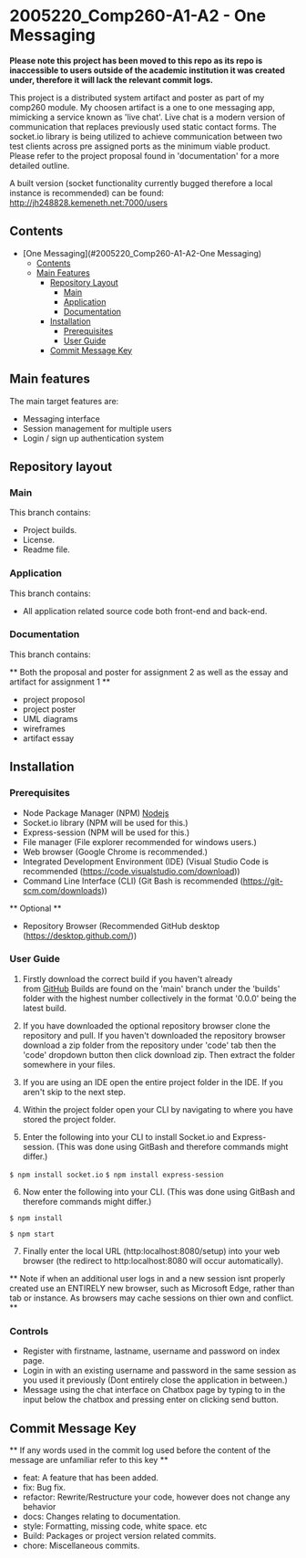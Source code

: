 # 2005220_Comp260-A1-A2 - One Messaging

**Please note this project has been moved to this repo as its repo is inaccessible to users outside of the academic institution it was created under, therefore it will lack the relevant commit logs.**

This project is a distributed system artifact and poster as part of my comp260 module.
My choosen artifact is a one to one messaging app, mimicking a service known as 'live chat'.
Live chat is a modern version of communication that replaces previously used static contact forms.
The socket.io library is being utilized to achieve communication between two test clients across pre assigned ports as the minimum viable product.
Please refer to the project proposal found in 'documentation' for a more detailed outline.

A built version (socket functionality currently bugged therefore a local instance is recommended) can be found:
http://jh248828.kemeneth.net:7000/users

## Contents

- [One Messaging](#2005220_Comp260-A1-A2-One Messaging)
  - [Contents](#contents)
  - [Main Features](#main-features)
      - [Repository Layout](https://github.falmouth.ac.uk/JH248828/2005220_Comp260-A1-A2#repository-layout)
          - [Main](https://github.falmouth.ac.uk/JH248828/2005220_Comp260-A1-A2#main)
          - [Application](https://github.falmouth.ac.uk/JH248828/2005220_Comp260-A1-A2#application)
          - [Documentation](https://github.falmouth.ac.uk/JH248828/2005220_Comp260-A1-A2#documentation)
      - [Installation](https://github.falmouth.ac.uk/JH248828/2005220_Comp260-A1-A2#installation)
          - [Prerequisites](https://github.falmouth.ac.uk/JH248828/2005220_Comp260-A1-A2#prerequisites)
          - [User Guide](https://github.falmouth.ac.uk/JH248828/2005220_Comp260-A1-A2#user-guide)
      - [Commit Message Key](https://github.falmouth.ac.uk/JH248828/2005220_Comp260-A1-A2#commit-message-key)

## Main features

The main target features are: 
- Messaging interface
- Session management for multiple users
- Login / sign up authentication system

## Repository layout

### Main

This branch contains:

- Project builds.
- License.
- Readme file.

### Application

This branch contains:

- All application related source code both front-end and back-end.

### Documentation

This branch contains:

** Both the proposal and poster for assignment 2 as well as the essay and artifact for assignment 1 **

- project proposol
- project poster
- UML diagrams
- wireframes
- artifact essay

## Installation

### Prerequisites

- Node Package Manager (NPM) [Nodejs](https://nodejs.org/en/download/)
- Socket.io library (NPM will be used for this.)
- Express-session (NPM will be used for this.)
- File manager (File explorer recommended for windows users.)
- Web browser (Google Chrome is recommended.)
- Integrated Development Environment (IDE) (Visual Studio Code is recommended (<https://code.visualstudio.com/download>))
- Command Line Interface (CLI) (Git Bash is recommended (<https://git-scm.com/downloads>))

** Optional **

-   Repository Browser (Recommended GitHub desktop (<https://desktop.github.com/>))

### User Guide

1.  Firstly download the correct build if you haven't already from [GitHub](https://github.falmouth.ac.uk/JH248828/2005220_Comp260-A1-A2) Builds are found on the 'main' branch under the 'builds' folder with the highest number collectively in the format '0.0.0' being the latest build.

2.  If you have downloaded the optional repository browser clone the repository and pull. If you haven't downloaded the repository browser download a zip folder from the repository under 'code' tab then the 'code' dropdown button then click download zip. Then extract the folder somewhere in your files.

3.  If you are using an IDE open the entire project folder in the IDE. If you aren't skip to the next step.

4.  Within the project folder open your CLI by navigating to where you have stored the project folder.

5. Enter the following into your CLI to install Socket.io and Express-session. (This was done using GitBash and therefore commands might differ.)

`$ npm install socket.io`
`$ npm install express-session`

6.  Now enter the following into your CLI. (This was done using GitBash and therefore commands might differ.)

`$ npm install`

`$ npm start`

7.  Finally enter the local URL (http:localhost:8080/setup) into your web browser (the redirect to http:localhost:8080 will occur automatically).

** Note if when an additional user logs in and a new session isnt properly created use an ENTIRELY new browser, such as Microsoft Edge, rather than tab or instance. As browsers may cache sessions on thier own and conflict. **

### Controls

- Register with firstname, lastname, username and password on index page.
- Login in with an existing username and password in the same session as you used it previously (Dont entirely close the application in between.)
- Message using the chat interface on Chatbox page by typing to in the input below the chatbox and pressing enter on clicking send button.

## Commit Message Key

** If any words used in the commit log used before the content of the message are unfamiliar refer to this key **

- feat: A feature that has been added.
- fix: Bug fix.
- refactor: Rewrite/Restructure your code, however does not change any behavior
- docs: Changes relating to documentation.
- style: Formatting, missing code, white space. etc
- Build: Packages or project version related commits.
- chore: Miscellaneous commits.
